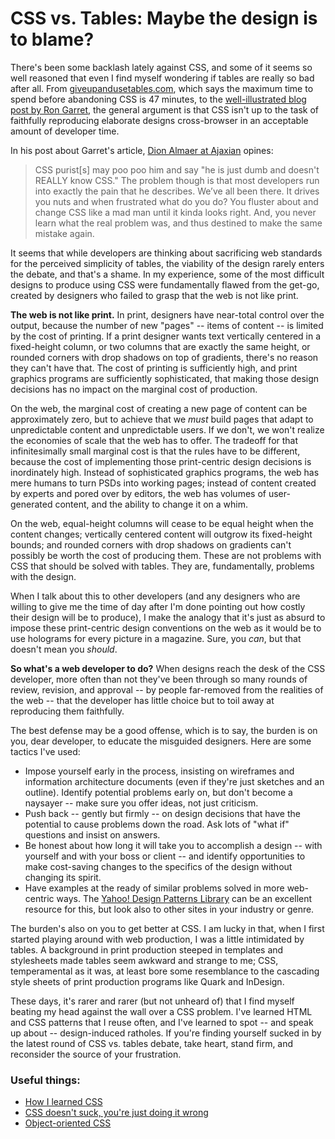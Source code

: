 # CSS vs. Tables: Maybe the design is to blame?

There's been some backlash lately against CSS, and some of it seems so well reasoned that even I find myself wondering if tables are really so bad after all. From <a href="http://giveupandusetables.com/">giveupandusetables.com</a>, which says the maximum time to spend before abandoning CSS is 47 minutes, to the <a href="http://www.flownet.com/ron/css-rant.html">well-illustrated blog post by Ron Garret</a>, the general argument is that CSS isn't up to the task of faithfully reproducing elaborate designs cross-browser in an acceptable amount of developer time.

In his post about Garret's article, <a href="http://ajaxian.com/archives/css-for-layout-another-rant">Dion Almaer at Ajaxian</a> opines:

<blockquote class="posterous_medium_quote">CSS purist[s] may poo poo him and say "he is just dumb and doesn't REALLY know CSS." The problem though is that most developers run into exactly the pain that he describes. We’ve all been there. It drives you nuts and when frustrated what do you do? You fluster about and change CSS like a mad man until it kinda looks right. And, you never learn what the real problem was, and thus destined to make the same mistake again.</blockquote>

It seems that while developers are thinking about sacrificing web standards for the perceived simplicity of tables, the viability of the design rarely enters the debate, and that's a shame. In my experience, some of the most difficult designs to produce using CSS were fundamentally flawed from the get-go, created by designers who failed to grasp that the web is not like print.

<strong>The web is not like print.</strong> In print, designers have near-total control over the output, because the number of new "pages" -- items of content -- is limited by the cost of printing. If a print designer wants text vertically centered in a fixed-height column, or two columns that are exactly the same height, or rounded corners with drop shadows on top of gradients, there's no reason they can't have that. The cost of printing is sufficiently high, and print graphics programs are sufficiently sophisticated, that making those design decisions has no impact on the marginal cost of production.

On the web, the marginal cost of creating a new page of content can be approximately zero, but to achieve that we <em>must</em> build pages that adapt to unpredictable content and unpredictable users. If we don't, we won't realize the economies of scale that the web has to offer. The tradeoff for that infinitesimally small marginal cost is that the rules have to be different, because the cost of implementing those print-centric design decisions is inordinately high. Instead of sophisticated graphics programs, the web has mere humans to turn PSDs into working pages; instead of content created by experts and pored over by editors, the web has volumes of user-generated content, and the ability to change it on a whim.

On the web, equal-height columns will cease to be equal height when the content changes; vertically centered content will outgrow its fixed-height bounds; and rounded corners with drop shadows on gradients can't possibly be worth the cost of producing them. These are not problems with CSS that should be solved with tables. They are, fundamentally, problems with the design.

When I talk about this to other developers (and any designers who are willing to give me the time of day after I'm done pointing out how costly their design will be to produce), I make the analogy that it's just as absurd to impose these print-centric design conventions on the web as it would be to use holograms for every picture in a magazine. Sure, you <em>can</em>, but that doesn't mean you <em>should</em>.

<strong>So what's a web developer to do?</strong> When designs reach the desk of the CSS developer, more often than not they've been through so many rounds of review, revision, and approval -- by people far-removed from the realities of the web -- that the developer has little choice but to toil away at reproducing them faithfully.

The best defense may be a good offense, which is to say, the burden is on you, dear developer, to educate the misguided designers. Here are some tactics I've used:
<ul>
<li>Impose yourself early in the process, insisting on wireframes and information architecture documents (even if they're just sketches and an outline). Identify potential problems early on, but don't become a naysayer -- make sure you offer ideas, not just criticism.</li>
<li>Push back -- gently but firmly -- on design decisions that have the potential to cause problems down the road. Ask lots of "what if" questions and insist on answers.</li>
<li>Be honest about how long it will take you to accomplish a design -- with yourself and with your boss or client -- and identify opportunities to make cost-saving changes to the specifics of the design without changing its spirit.</li>
<li>Have examples at the ready of similar problems solved in more web-centric ways. The <a href="http://developer.yahoo.com/ypatterns/">Yahoo! Design Patterns Library</a> can be an excellent resource for this, but look also to other sites in your industry or genre.</li>
</ul>

The burden's also on you to get better at CSS. I am lucky in that, when I first started playing around with web production, I was a little intimidated by tables. A background in print production steeped in templates and stylesheets made tables seem awkward and strange to me; CSS, temperamental as it was, at least bore some resemblance to the cascading style sheets of print production programs like Quark and InDesign.

These days, it's rarer and rarer (but not unheard of) that I find myself beating my head against the wall over a CSS problem. I've learned HTML and CSS patterns that I reuse often, and I've learned to spot -- and speak up about -- design-induced ratholes. If you're finding yourself sucked in by the latest round of CSS vs. tables debate, take heart, stand firm, and reconsider the source of your frustration.

<h3>Useful things:</h3>
<ul>
<li><a href="http://blog.rebeccamurphey.com/2007/12/24/learning-css-web-design/">How I learned CSS</a></li>
<li><a href="http://www.stubbornella.org/content/2009/02/12/css-doesn%E2%80%99t-suck-you%E2%80%99re-just-doing-it-wrong/">CSS doesn't suck, you're just doing it wrong</a></li>
<li><a href="http://www.slideshare.net/stubbornella/object-oriented-css">Object-oriented CSS</a></li>
</ul>